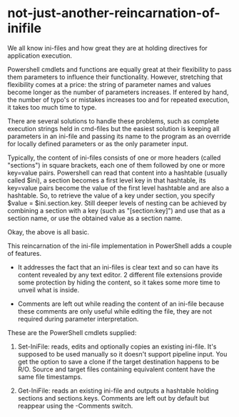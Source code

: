 # not-just-another-reincarnation-of-inifile

We all know ini-files and how great they are at holding directives for application execution.

Powershell cmdlets and functions are equally great at their flexibility to pass them parameters to influence their functionality.
However, stretching that flexibility comes at a price: the string of parameter names and values become longer as the number of parameters increases.
If entered by hand, the number of typo's or mistakes increases too and for repeated execution, it  takes too much time to type.

There are several solutions to handle these problems, such as complete execution strings held in cmd-files but the easiest solution is keeping all parameters in an ini-file and passing its name to the program as an override for locally defined parameters or as the only parameter input.

Typically, the content of ini-files consists of one or more headers (called "sections") in square brackets, each one of them followed by one or more key=value pairs.
Powershell can read that content into a hashtable (usually called $ini), a section becomes a first level key in that hashtable, its key=value pairs become the value of the first level hashtable and are also a hashtable. So, to retrieve the value of a key under section, you specify $value = $ini.section.key. Still deeper levels of nesting can be achieved by combining a section with a key (such as "[section:key]") and use that as a section name, or use the obtained value as a section name.

Okay, the above is all basic.

This reincarnation of the ini-file implementation in PowerShell adds a couple of features.

* It addresses the fact that an ini-files is clear text and so can have its content revealed by any text editor. 2 different file extensions provide some protection by hiding the content, so it takes some more time to unveil what is inside.

* Comments are left out while reading the content of an ini-file because these comments are only useful while editing the file, they are not required during parameter interpretation.

These are the PowerShell cmdlets supplied:

1. Set-IniFile: reads, edits and optionally copies an existing ini-file. It's supposed to be used manually so it doesn't support pipeline input. You get the option to save a clone if the target destination happens to be R/O. Source and target files containing equivalent content have the same file timestamps.

2. Get-IniFile: reads an existing ini-file and outputs a hashtable holding sections and sections.keys. Comments are left out by default but reappear using the -Comments switch. 
